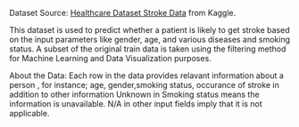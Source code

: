 Dataset Source: [Healthcare Dataset Stroke Data](https://www.kaggle.com/asaumya/healthcare-dataset-stroke-data) from Kaggle.

This dataset is used to predict whether a patient is likely to get stroke based on the input parameters like gender, age, and various diseases and smoking status. A subset of the original train data is taken using the filtering method for Machine Learning and Data Visualization purposes.


About the Data: 
Each row in the data provides relavant information about a person , for instance; age, gender,smoking status, occurance of stroke in addition to other information
Unknown in Smoking status means the information is unavailable.
N/A in other input fields imply that it is not applicable.
